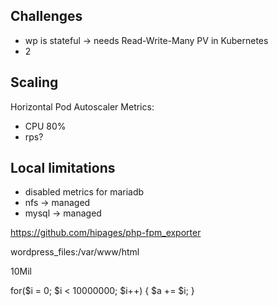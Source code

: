 ## Challenges

* wp is stateful -> needs Read-Write-Many PV in Kubernetes
* 2

## Scaling

Horizontal Pod Autoscaler
Metrics:
* CPU 80%
* rps?

## Local limitations

* disabled metrics for mariadb
* nfs -> managed
* mysql -> managed

https://github.com/hipages/php-fpm_exporter

wordpress_files:/var/www/html

10Mil

for($i = 0; $i < 10000000; $i++) {
     $a += $i;
}
